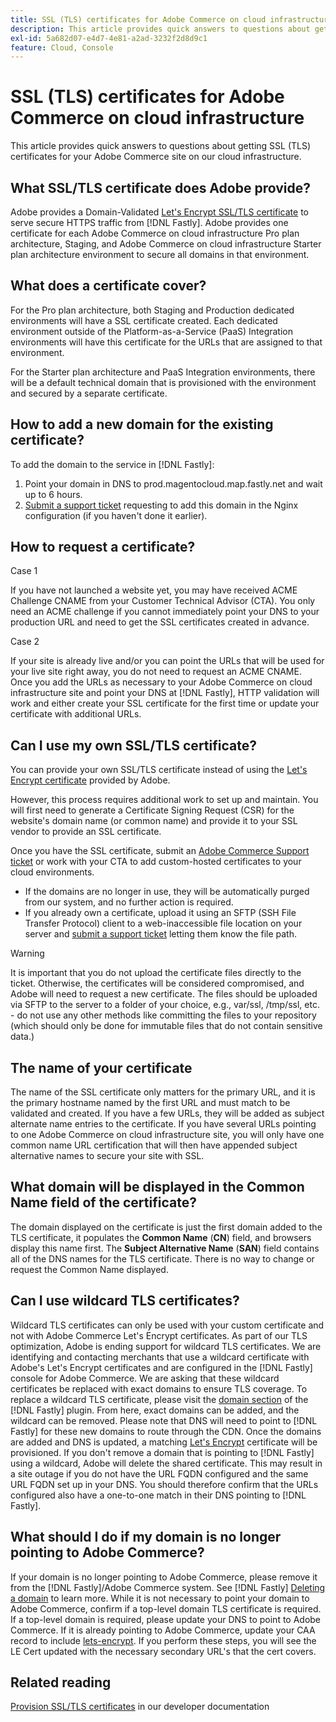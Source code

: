 ```yaml
---
title: SSL (TLS) certificates for Adobe Commerce on cloud infrastructure
description: This article provides quick answers to questions about getting SSL (TLS) certificates for your Adobe Commerce site on our cloud infrastructure.
exl-id: 5a682d07-e4d7-4e81-a2ad-3232f2d8d9c1
feature: Cloud, Console
---
```

# SSL (TLS) certificates for Adobe Commerce on cloud infrastructure

This article provides quick answers to questions about getting SSL (TLS) certificates for your Adobe Commerce site on our cloud infrastructure.

## What SSL/TLS certificate does Adobe provide?

Adobe provides a Domain-Validated [Let's Encrypt SSL/TLS certificate](https://letsencrypt.org/) to serve secure HTTPS traffic from [!DNL Fastly]. Adobe provides one certificate for each Adobe Commerce on cloud infrastructure Pro plan architecture, Staging, and Adobe Commerce on cloud infrastructure Starter plan architecture environment to secure all domains in that environment.

## What does a certificate cover?

For the Pro plan architecture, both Staging and Production dedicated environments will have a SSL certificate created. Each dedicated environment outside of the Platform-as-a-Service (PaaS) Integration environments will have this certificate for the URLs that are assigned to that environment.

For the Starter plan architecture and PaaS Integration environments, there will be a default technical domain that is provisioned with the environment and secured by a separate certificate.

## How to add a new domain for the existing certificate?

To add the domain to the service in [!DNL Fastly]:

1. Point your domain in DNS to prod.magentocloud.map.fastly.net and wait up to 6 hours.
1. [Submit a support ticket](/help/help-center-guide/help-center/magento-help-center-user-guide.md#submit-ticket) requesting to add this domain in the Nginx configuration (if you haven't done it earlier).

## How to request a certificate?

Case 1

If you have not launched a website yet, you may have received ACME Challenge CNAME from your Customer Technical Advisor (CTA). You only need an ACME challenge if you cannot immediately point your DNS to your production URL and need to get the SSL certificates created in advance.

Case 2

If your site is already live and/or you can point the URLs that will be used for your live site right away, you do not need to request an ACME CNAME. Once you add the URLs as necessary to your Adobe Commerce on cloud infrastructure site and point your DNS at [!DNL Fastly], HTTP validation will work and either create your SSL certificate for the first time or update your certificate with additional URLs.

## Can I use my own SSL/TLS certificate?

You can provide your own SSL/TLS certificate instead of using the [Let's Encrypt certificate](https://letsencrypt.org/) provided by Adobe. 

However, this process requires additional work to set up and maintain. You will first need to generate a Certificate Signing Request (CSR) for the website's domain name (or common name) and provide it to your SSL vendor to provide an SSL certificate. 

Once you have the SSL certificate, submit an [Adobe Commerce Support ticket](/help/help-center-guide/help-center/magento-help-center-user-guide.md#submit-ticket) or work with your CTA to add custom-hosted certificates to your cloud environments. 

* If the domains are no longer in use, they will be automatically purged from our system, and no further action is required. 
* If you already own a certificate, upload it using an SFTP (SSH File Transfer Protocol) client to a web-inaccessible file location on your server and [submit a support ticket](/help/help-center-guide/help-center/magento-help-center-user-guide.md#submit-ticket) letting them know the file path.

>[!WARNING]
>
>It is important that you do not upload the certificate files directly to the ticket. Otherwise, the certificates will be considered compromised, and Adobe will need to request a new certificate.
>The files should be uploaded via SFTP to the server to a folder of your choice, e.g., var/ssl, /tmp/ssl, etc. - do not use any other methods like committing the files to your repository (which should only be done for immutable files that do not contain sensitive data.)

## The name of your certificate

The name of the SSL certificate only matters for the primary URL, and it is the primary hostname named by the first URL and must match to be validated and created. If you have a few URLs, they will be added as subject alternate name entries to the certificate. If you have several URLs pointing to one Adobe Commerce on cloud infrastructure site, you will only have one common name URL certification that will then have appended subject alternative names to secure your site with SSL.

## What domain will be displayed in the Common Name field of the certificate?

The domain displayed on the certificate is just the first domain added to the TLS certificate, it populates the **Common Name** (**CN**) field, and browsers display this name first. The **Subject Alternative Name** (**SAN**) field contains all of the DNS names for the TLS certificate. There is no way to change or request the Common Name displayed.

## Can I use wildcard TLS certificates?

Wildcard TLS certificates can only be used with your custom certificate and not with Adobe Commerce Let's Encrypt certificates. As part of our TLS optimization, Adobe is ending support for wildcard TLS certificates. We are identifying and contacting merchants that use a wildcard certificate with Adobe's Let's Encrypt certificates and are configured in the [!DNL Fastly] console for Adobe Commerce. We are asking that these wildcard certificates be replaced with exact domains to ensure TLS coverage. To replace a wildcard TLS certificate, please visit the [domain section](https://experienceleague.adobe.com/en/docs/commerce-cloud-service/user-guide/cdn/setup-fastly/fastly-custom-cache-configuration#manage-domains) of the [!DNL Fastly] plugin. From here, exact domains can be added, and the wildcard can be removed. Please note that DNS will need to point to [!DNL Fastly] for these new domains to route through the CDN. Once the domains are added and DNS is updated, a matching [Let's Encrypt](https://letsencrypt.org/) certificate will be provisioned. If you don't remove a domain that is pointing to [!DNL Fastly] using a wildcard, Adobe will delete the shared certificate. This may result in a site outage if you do not have the URL FQDN configured and the same URL FQDN set up in your DNS. You should therefore confirm that the URLs configured also have a one-to-one match in their DNS pointing to [!DNL Fastly].

## What should I do if my domain is no longer pointing to Adobe Commerce?

If your domain is no longer pointing to Adobe Commerce, please remove it from the [!DNL Fastly]/Adobe Commerce system. See [!DNL Fastly] [Deleting a domain](https://docs.fastly.com/en/guides/working-with-domains#deleting-a-domain) to learn more. While it is not necessary to point your domain to Adobe Commerce, confirm if a top-level domain TLS certificate is required. If a top-level domain is required, please update your DNS to point to Adobe Commerce. If it is already pointing to Adobe Commerce, update your CAA record to include [lets-encrypt](https://letsencrypt.org/). If you perform these steps, you will see the LE Cert updated with the necessary secondary URL's that the cert covers.​

## Related reading

 [Provision SSL/TLS certificates](https://experienceleague.adobe.com/en/docs/commerce-cloud-service/user-guide/cdn/setup-fastly/fastly-configuration#provision-ssltls-certificates) in our developer documentation
